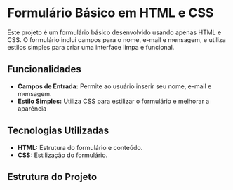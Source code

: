 # Formulário Básico em HTML e CSS

Este projeto é um formulário básico desenvolvido usando apenas HTML e CSS. O formulário inclui campos para o nome, e-mail e mensagem, e utiliza estilos simples para criar uma interface limpa e funcional.

## Funcionalidades

- **Campos de Entrada:** Permite ao usuário inserir seu nome, e-mail e mensagem.
- **Estilo Simples:** Utiliza CSS para estilizar o formulário e melhorar a aparência

## Tecnologias Utilizadas

- **HTML:** Estrutura do formulário e conteúdo.
- **CSS:** Estilização do formulário.

## Estrutura do Projeto

